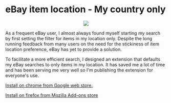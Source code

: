 # eBay item location - My country only

<p align="center"><a href="https://i.imgur.com/Z9iRXCA.jpg" target="_blank"><img src="https://i.imgur.com/Z9iRXCA.jpg" border="0"/></a></p>
As a frequent eBay user, I almost always found myself starting my search by first setting the filter for items in my location only. Despite the long running feedback from many users on the need for the stickiness of item location preference, eBay has yet to provide a solution. 

To facilitate a more efficient search, I designed an extension that defaults my eBay searches to only items in my location. It has saved me a lot of time and has been serving me very well so I'm publishing the extension for everyone's use.


<a href="https://chrome.google.com/webstore/detail/ebay-item-location-my-cou/efhmejgmpncbkkofodbkcgmmflmjbmbo">Install on chrome from Google web store.</a>

<a href="https://addons.mozilla.org/en-GB/firefox/addon/ebay-search-my-country-only/?src=search">Install on firefox from Mozilla Add-ons store</a>


